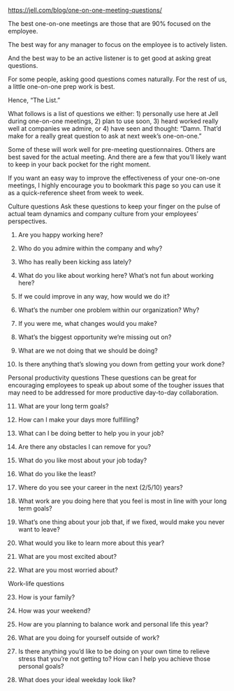 https://jell.com/blog/one-on-one-meeting-questions/

The best one-on-one meetings are those that are 90% focused on the employee.

The best way for any manager to focus on the employee is to actively listen.

And the best way to be an active listener is to get good at asking great questions.

For some people, asking good questions comes naturally. For the rest of us, a little one-on-one prep work is best.

Hence, “The List.”

What follows is a list of questions we either: 1) personally use here at Jell during one-on-one meetings, 2) plan to use soon, 3) heard worked really well at companies we admire, or 4) have seen and thought: “Damn. That’d make for a really great question to ask at next week’s one-on-one.”

Some of these will work well for pre-meeting questionnaires. Others are best saved for the actual meeting. And there are a few that you’ll likely want to keep in your back pocket for the right moment.

If you want an easy way to improve the effectiveness of your one-on-one meetings, I highly encourage you to bookmark this page so you can use it as a quick-reference sheet from week to week.

Culture questions
Ask these questions to keep your finger on the pulse of actual team dynamics and company culture from your employees’ perspectives.

1. Are you happy working here?

2. Who do you admire within the company and why?

3. Who has really been kicking ass lately?

4. What do you like about working here? What’s not fun about working here?

5. If we could improve in any way, how would we do it?

6. What’s the number one problem within our organization? Why?

7. If you were me, what changes would you make?

8. What’s the biggest opportunity we’re missing out on?

9. What are we not doing that we should be doing?

10. Is there anything that’s slowing you down from getting your work done?

Personal productivity questions
These questions can be great for encouraging employees to speak up about some of the tougher issues that may need to be addressed for more productive day-to-day collaboration.

11. What are your long term goals?

12. How can I make your days more fulfilling?

13. What can I be doing better to help you in your job?

14. Are there any obstacles I can remove for you?

15. What do you like most about your job today?

16. What do you like the least?

17. Where do you see your career in the next (2/5/10) years?

18. What work are you doing here that you feel is most in line with your long term goals?

19. What’s one thing about your job that, if we fixed, would make you never want to leave?

20. What would you like to learn more about this year?

21. What are you most excited about?

22. What are you most worried about?

Work-life questions

23. How is your family?

24. How was your weekend?

25. How are you planning to balance work and personal life this year?

26. What are you doing for yourself outside of work?

27. Is there anything you’d like to be doing on your own time to relieve stress that you’re not getting to? How can I help you achieve those personal goals?

28. What does your ideal weekday look like?